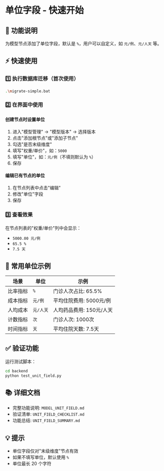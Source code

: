 # 单位字段 - 快速开始

## 🎯 功能说明
为模型节点添加了单位字段，默认是 `%`，用户可以自定义，如 `元/例`、`元/人天` 等。

## ⚡ 快速使用

### 1️⃣ 执行数据库迁移（首次使用）
```bash
.\migrate-simple.bat
```

### 2️⃣ 在界面中使用

#### 创建节点时设置单位
1. 进入"模型管理" -> "模型版本" -> 选择版本
2. 点击"添加根节点"或"添加子节点"
3. 勾选"是否末级维度"
4. 填写"权重/单价"，如：`5000`
5. 填写"单位"，如：`元/例`（不填则默认为 `%`）
6. 保存

#### 编辑已有节点的单位
1. 在节点列表中点击"编辑"
2. 修改"单位"字段
3. 保存

### 3️⃣ 查看效果
在节点列表的"权重/单价"列中会显示：
- `5000.00 元/例`
- `65.5 %`
- `7.5 天`

## 📝 常用单位示例

| 场景 | 单位 | 示例 |
|-----|------|------|
| 比率指标 | `%` | 门诊人次占比: 65.5% |
| 成本指标 | `元/例` | 平均住院费用: 5000元/例 |
| 人均成本 | `元/人天` | 人均药品费用: 150元/人天 |
| 计数指标 | `次` | 门诊人次: 1000次 |
| 时间指标 | `天` | 平均住院天数: 7.5天 |

## ✅ 验证功能

运行测试脚本：
```bash
cd backend
python test_unit_field.py
```

## 📚 详细文档
- 完整功能说明: `MODEL_UNIT_FIELD.md`
- 验证清单: `UNIT_FIELD_CHECKLIST.md`
- 功能总结: `UNIT_FIELD_SUMMARY.md`

## 💡 提示
- 单位字段仅对"末级维度"节点有效
- 如果不填写单位，默认使用 `%`
- 单位最长 20 个字符
